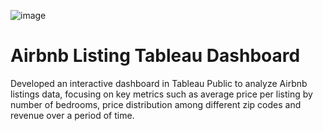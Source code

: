 ![image](https://github.com/user-attachments/assets/d5387e0e-fe8d-4efa-80ba-b238d49ca06f)

# Airbnb Listing Tableau Dashboard
Developed an interactive dashboard in Tableau Public to analyze Airbnb listings data, focusing on key metrics such as average price per listing by number of bedrooms, price distribution among different zip codes and revenue over a period of time.
